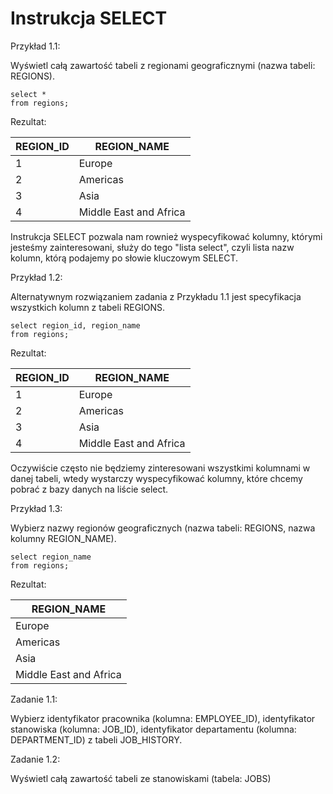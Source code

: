 # Instrukcja SELECT

Przykład 1.1:

Wyświetl całą zawartość tabeli z regionami geograficznymi (nazwa tabeli: REGIONS).

```
select *
from regions;
```

Rezultat:


| REGION_ID | REGION_NAME |
| -- | -- |
| 1 | Europe |
| 2 |Americas |
| 3 |Asia |
| 4 | Middle East and Africa |


Instrukcja SELECT pozwala nam rownież wyspecyfikować kolumny, którymi jesteśmy zainteresowani, służy do tego "lista select", czyli lista nazw kolumn, którą podajemy po słowie kluczowym SELECT.

Przykład 1.2:

Alternatywnym rozwiązaniem zadania z Przykładu 1.1 jest specyfikacja wszystkich kolumn z tabeli REGIONS.

```
select region_id, region_name
from regions;
```

Rezultat:


| REGION_ID | REGION_NAME |
| -- | -- |
| 1 | Europe |
| 2 |Americas |
| 3 |Asia |
| 4 | Middle East and Africa |

Oczywiście często nie będziemy zinteresowani wszystkimi kolumnami w danej tabeli, wtedy wystarczy wyspecyfikować kolumny, które chcemy pobrać z bazy danych na liście select.

Przykład 1.3:

Wybierz nazwy regionów geograficznych (nazwa tabeli: REGIONS, nazwa kolumny REGION_NAME).

```
select region_name
from regions;
```

Rezultat:

| REGION_NAME |
| -- |
| Europe |
| Americas |
| Asia |
| Middle East and Africa |


Zadanie 1.1:

Wybierz identyfikator pracownika (kolumna:  EMPLOYEE_ID), identyfikator stanowiska (kolumna: JOB_ID), identyfikator departamentu (kolumna: DEPARTMENT_ID) z tabeli JOB_HISTORY.

Zadanie 1.2:

Wyświetl całą zawartość tabeli ze stanowiskami (tabela: JOBS)


